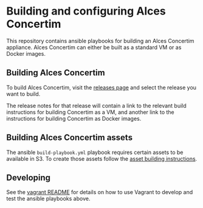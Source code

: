 # Building and configuring Alces Concertim

This repository contains ansible playbooks for building an Alces Concertim
appliance.  Alces Concertim can either be built as a standard VM or as Docker
images.

## Building Alces Concertim

To build Alces Concertim, visit the [releases
page](https://github.com/alces-flight/concertim-ansible-playbook/releases) and
select the release you want to build.

The release notes for that release will contain a link to the relevant build
instructions for building Concertim as a VM, and another link to the
instructions for building Concertim as Docker images.

## Building Alces Concertim assets

The ansible `build-playbook.yml` playbook requires certain assets to be
available in S3.  To create those assets follow the [asset building
instructions](ansible/asset-building.md).

## Developing

See the [vagrant README](vagrant/README.md) for details on how to use Vagrant
to develop and test the ansible playbooks above.
